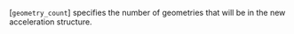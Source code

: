 [`geometry_count`] specifies the number of geometries that will be in
the new acceleration structure.
